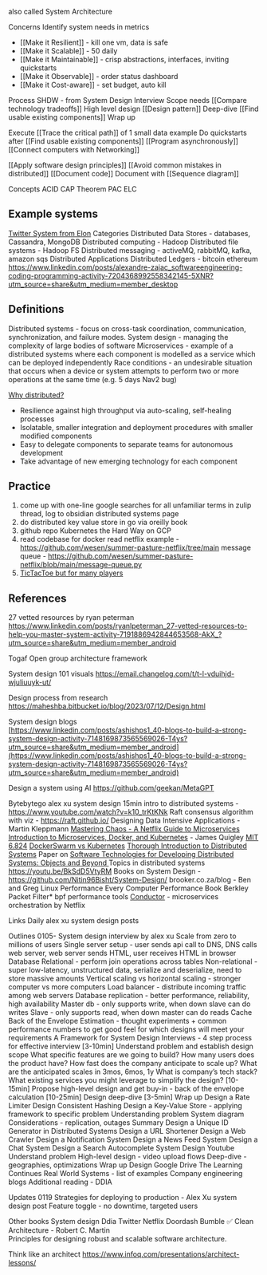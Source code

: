 
also called System Architecture

Concerns
Identify system needs in metrics
* [[Make it Resilient]] - kill one vm, data is safe
* [[Make it Scalable]] - 50 daily
* [[Make it Maintainable]] - crisp abstractions, interfaces, inviting quickstarts
* [[Make it Observable]] - order status dashboard
* [[Make it Cost-aware]] - set budget, auto kill

Process
SHDW - from System Design Interview
Scope needs [[Compare technology tradeoffs]]
High level design [[Design pattern]]
Deep-dive [[Find usable existing components]]
Wrap up

Execute
[[Trace the critical path]] of 1 small data example
Do quickstarts after [[Find usable existing components]]
[[Program asynchronously]]
[[Connect computers with Networking]]

[[Apply software design principles]]
[[Avoid common mistakes in distributed]]
[[Document code]]
Document with [[Sequence diagram]]

Concepts
ACID
CAP Theorem
PAC ELC
## Example systems
[Twitter System from Elon](https://www.linkedin.com/posts/eric-vyacheslav-156273169_elon-just-tweeted-the-whole-twitter-back-end-activity-6999730758609170432-w-fB?utm_source=share&utm_medium=member_desktop)
Categories
Distributed Data Stores - databases, Cassandra, MongoDB
Distributed computing - Hadoop
Distributed file systems - Hadoop FS
Distributed messaging - activeMQ, rabbitMQ, kafka, amazon sqs
Distributed Applications
Distributed Ledgers - bitcoin ethereum
https://www.linkedin.com/posts/alexandre-zajac_softwareengineering-coding-programming-activity-7204368992558342145-5XNR?utm_source=share&utm_medium=member_desktop

## Definitions
Distributed systems - focus on cross-task coordination, communication, synchronization, and failure modes. 
System design - managing the complexity of large bodies of software
Microservices - example of a distributed systems where each component is modelled as a service which can be deployed independently
Race conditions - an undesirable situation that occurs when a device or system attempts to perform two or more operations at the same time (e.g. 5 days Nav2 bug)

[Why distributed?](https://microservices.io/patterns/microservices.html)
-   Resilience against high throughput via auto-scaling, self-healing processes
-   Isolatable, smaller integration and deployment procedures with smaller modified components
-   Easy to delegate components to separate teams for autonomous development
-   Take advantage of new emerging technology for each component


## Practice
1. come up with one-line google searches for all unfamiliar terms in zulip thread, log to obsidian distributed systems page
1. do distributed key value store in go via oreilly book
2. github repo Kubernetes the Hard Way on GCP 
3. read codebase for docker
read netflix example - https://github.com/wesen/summer-pasture-netflix/tree/main
message queue - https://github.com/wesen/summer-pasture-netflix/blob/main/message-queue.py
3. [TicTacToe but for many players](https://github.com/recursecenter/wiki/wiki/System-Design)


## References

27 vetted resources by ryan peterman
https://www.linkedin.com/posts/ryanlpeterman_27-vetted-resources-to-help-you-master-system-activity-7191886942844653568-AkX_?utm_source=share&utm_medium=member_android

Togaf
Open group architecture framework

System design 101 visuals
https://email.changelog.com/t/t-l-vduihjd-wjuliuuyk-ut/

Design process from research
https://maheshba.bitbucket.io/blog/2023/07/12/Design.html


System design blogs  
[https://www.linkedin.com/posts/ashishps1_40-blogs-to-build-a-strong-system-design-activity-7148169873565569026-T4ys?utm_source=share&utm_medium=member_android](https://www.linkedin.com/posts/ashishps1_40-blogs-to-build-a-strong-system-design-activity-7148169873565569026-T4ys?utm_source=share&utm_medium=member_android)

Design a system using AI
https://github.com/geekan/MetaGPT

Bytebytego alex xu system design
15min intro to distributed systems - https://www.youtube.com/watch?v=k10_trKtKNk
Raft consensus algorithm with viz - https://raft.github.io/
Designing Data Intensive Applications - Martin Kleppmann
[Mastering Chaos - A Netflix Guide to Microservices](https://www.youtube.com/watch?v=CZ3wIuvmHeM)
[Introduction to Microservices, Docker, and Kubernetes](https://www.youtube.com/watch?v=1xo-0gCVhTU) - James Quigley 
[MIT 6.824](https://www.youtube.com/playlist?list=PLrw6a1wE39_tb2fErI4-WkMbsvGQk9_UB)
[DockerSwarm vs Kubernetes](https://circleci.com/blog/docker-swarm-vs-kubernetes/)
[Thorough Introduction to Distributed Systems](https://www.freecodecamp.org/news/a-thorough-introduction-to-distributed-systems-3b91562c9b3c/)
Paper on [Software Technologies for Developing Distributed Systems: Objects and Beyond ](https://www.dre.vanderbilt.edu/~schmidt/PDF/CSI-article.pdf)
Topics in distributed systems https://youtu.be/BkSdD5VtyRM
Books on System Design - https://github.com/Nitin96Bisht/System-Design/
brooker.co.za/blog - 
Ben and Greg Linux Performance
Every Computer Performance Book
Berkley Packet Filter* bpf performance tools
[Conductor](https://github.com/Netflix/conductor) - microservices orchestration by Netflix

Links
Daily alex xu system design posts

Outlines
0105-
System design interview by alex xu
Scale from zero to millions of users
Single server setup - user sends api call to DNS, DNS calls web server, web server sends HTML, user receives HTML in browser
Database
Relational - perform join operations across tables
Non-relational - super low-latency, unstructured data, serialize and deserialize, need to store massive amounts
Vertical scaling vs horizontal scaling - stronger computer vs more computers
Load balancer - distribute incoming traffic among web servers
Database replication - better performance, reliability, high availability
Master db - only supports write, when down slave can do writes
Slave - only supports read, when down master can do reads
Cache
Back of the Envelope Estimation - thought experiments + common performance numbers to get good feel for which designs will meet your requirements
A Framework for System Design Interviews - 4 step process for effective interview
[3-10min] Understand problem and establish design scope
What specific features are we going to build?
How many users does the product have?
How fast does the company anticipate to scale up? What are the anticipated scales in 3mos, 6mos, 1y
What is company’s tech stack? What existing services you might leverage to simplify the design?
[10-15min] Propose high-level design and get buy-in - back of the envelope calculation
[10-25min] Design deep-dive
[3-5min] Wrap up
Design a Rate Limiter
Design Consistent Hashing
Design a Key-Value Store - applying framework to specific problem
Understanding problem
System diagram
Considerations - replication, outages
Summary
Design a Unique ID Generator in Distributed Systems
Design a URL Shortener
Design a Web Crawler
Design a Notification System
Design a News Feed System
Design a Chat System
Design a Search Autocomplete System
Design Youtube
Understand problem
High-level design - video upload flows
Deep-dive - geographies, optimizations
Wrap up
Design Google Drive
The Learning Continues
Real World Systems - list of examples
Company engineering blogs
Additional reading - DDIA

Updates
0119
Strategies for deploying to production - Alex Xu system design post
Feature toggle - no downtime, targeted users

Other books
System design
Ddia
Twitter
Netflix
Doordash
Bumble
✅ Clean Architecture - Robert C. Martin  
Principles for designing robust and scalable software architecture.

Think like an architect
https://www.infoq.com/presentations/architect-lessons/
